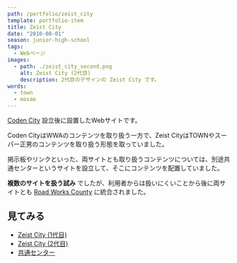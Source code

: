 ```yaml
---
path: /portfolio/zeist_city
template: portfolio-item
title: Zeist City
date: "2010-08-01"
season: junior-high-school
tags:
  - Webページ
images:
  - path: ./zeist_city_second.png
    alt: Zeist City (2代目)
    description: 2代目のデザインの Zeist City です。
words:
  - town
  - masao
---
```


[Coden City](/portfolio/coden_city/) 設立後に設置したWebサイトです。

Coden CityはWWAのコンテンツを取り扱う一方で、Zeist CityはTOWNやスーパー正男のコンテンツを取り扱う形態を取っていました。

掲示板やリンクといった、両サイトとも取り扱うコンテンツについては、別途共通センターというサイトを設立して、そこにコンテンツを配置していました。

**複数のサイトを扱う試み** でしたが、利用者からは扱いにくいことから後に両サイトとも [Road Works County](/portfolio/road_works_county/) に統合されました。

## 見てみる
- [Zeist City (1代目)](https://contents.aokashi.net/restore/zeist_1)
- [Zeist City (2代目)](https://contents.aokashi.net/restore/zeist_2)
- [共通センター](https://contents.aokashi.net/restore/share)
